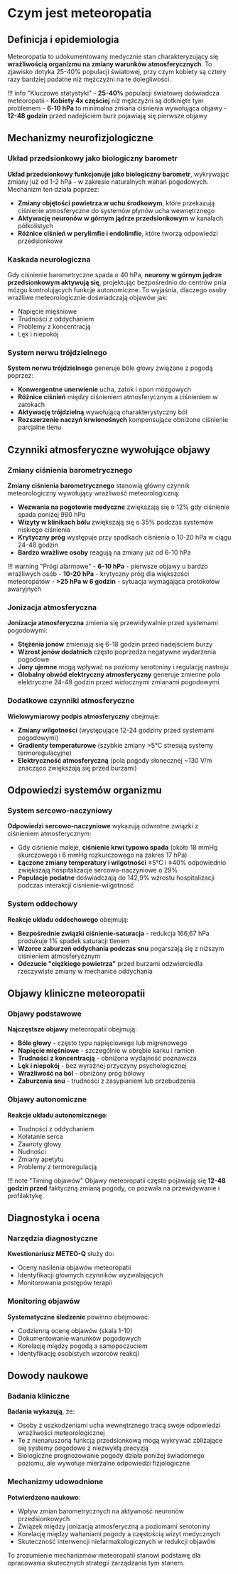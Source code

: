 # Czym jest meteoropatia

## Definicja i epidemiologia

Meteoropatia to udokumentowany medycznie stan charakteryzujący się **wrażliwością organizmu na zmiany warunków atmosferycznych**. To zjawisko dotyka 25-40% populacji światowej, przy czym kobiety są cztery razy bardziej podatne niż mężczyźni na te dolegliwości.

!!! info "Kluczowe statystyki"
    - **25-40%** populacji światowej doświadcza meteoropatii
    - **Kobiety 4x częściej** niż mężczyźni są dotknięte tym problemem
    - **6-10 hPa** to minimalna zmiana ciśnienia wywołująca objawy
    - **12-48 godzin** przed nadejściem burz pojawiają się pierwsze objawy

## Mechanizmy neurofizjologiczne

### Układ przedsionkowy jako biologiczny barometr

**Układ przedsionkowy funkcjonuje jako biologiczny barometr**, wykrywając zmiany już od 1-2 hPa - w zakresie naturalnych wahań pogodowych. Mechanizm ten działa poprzez:

- **Zmiany objętości powietrza w uchu środkowym**, które przekazują ciśnienie atmosferyczne do systemów płynów ucha wewnętrznego
- **Aktywację neuronów w górnym jądrze przedsionkowym** w kanałach półkolistych
- **Różnice ciśnień w perylimfie i endolimfie**, które tworzą odpowiedzi przedsionkowe

### Kaskada neurologiczna

Gdy ciśnienie barometryczne spada o 40 hPa, **neurony w górnym jądrze przedsionkowym aktywują się**, projektując bezpośrednio do centrów pnia mózgu kontrolujących funkcje autonomiczne. To wyjaśnia, dlaczego osoby wrażliwe meteorologicznie doświadczają objawów jak:

- Napięcie mięśniowe
- Trudności z oddychaniem  
- Problemy z koncentracją
- Lęk i niepokój

### System nerwu trójdzielnego

**System nerwu trójdzielnego** generuje bóle głowy związane z pogodą poprzez:

- **Konwergentne unerwienie** ucha, zatok i opon mózgowych
- **Różnice ciśnień** między ciśnieniem atmosferycznym a ciśnieniem w zatokach
- **Aktywację trójdzielną** wywołującą charakterystyczny ból
- **Rozszerzenie naczyń krwionośnych** kompensujące obniżone ciśnienie parcjalne tlenu

## Czynniki atmosferyczne wywołujące objawy

### Zmiany ciśnienia barometrycznego

**Zmiany ciśnienia barometrycznego** stanowią główny czynnik meteorologiczny wywołujący wrażliwość meteorologiczną:

- **Wezwania na pogotowie medyczne** zwiększają się o 12% gdy ciśnienie spada poniżej 990 hPa
- **Wizyty w klinikach bólu** zwiększają się o 35% podczas systemów niskiego ciśnienia
- **Krytyczny próg** występuje przy spadkach ciśnienia o 10-20 hPa w ciągu 24-48 godzin
- **Bardzo wrażliwe osoby** reagują na zmiany już od 6-10 hPa

!!! warning "Prógi alarmowe"
    - **6-10 hPa** - pierwsze objawy u bardzo wrażliwych osób
    - **10-20 hPa** - krytyczny próg dla większości meteoropatów
    - **>25 hPa w 6 godzin** - sytuacja wymagająca protokołów awaryjnych

### Jonizacja atmosferyczna

**Jonizacja atmosferyczna** zmienia się przewidywalnie przed systemami pogodowymi:

- **Stężenia jonów** zmieniają się 6-18 godzin przed nadejściem burzy
- **Wzrost jonów dodatnich** często poprzedza negatywne wydarzenia pogodowe
- **Jony ujemne** mogą wpływać na poziomy serotoniny i regulację nastroju
- **Globalny obwód elektryczny atmosferyczny** generuje zmienne pola elektryczne 24-48 godzin przed widocznymi zmianami pogodowymi

### Dodatkowe czynniki atmosferyczne

**Wielowymiarowy podpis atmosferyczny** obejmuje:

- **Zmiany wilgotności** (występujące 12-24 godziny przed systemami pogodowymi)
- **Gradienty temperaturowe** (szybkie zmiany >5°C stresują systemy termoregulacyjne)
- **Elektryczność atmosferyczną** (pola pogody słonecznej ~130 V/m znacząco zwiększają się przed burzami)

## Odpowiedzi systemów organizmu

### System sercowo-naczyniowy

**Odpowiedzi sercowo-naczyniowe** wykazują odwrotne związki z ciśnieniem atmosferycznym:

- Gdy ciśnienie maleje, **ciśnienie krwi typowo spada** (około 18 mmHg skurczowego i 6 mmHg rozkurczowego na zakres 17 hPa)
- **Łączone zmiany temperatury i wilgotności** ≥5°C i ≥40% odpowiednio zwiększają hospitalizacje sercowo-naczyniowe o 29%
- **Populacje podatne** doświadczają do 142,9% wzrostu hospitalizacji podczas interakcji ciśnienie-wilgotność

### System oddechowy

**Reakcje układu oddechowego** obejmują:

- **Bezpośrednie związki ciśnienie-saturacja** - redukcja 166,67 hPa produkuje 1% spadek saturacji tlenem
- **Wzorce zaburzeń oddychania podczas snu** pogarszają się z niższym ciśnieniem atmosferycznym
- **Odczucie "ciężkiego powietrza"** przed burzami odzwierciedla rzeczywiste zmiany w mechanice oddychania

## Objawy kliniczne meteoropatii

### Objawy podstawowe

**Najczęstsze objawy** meteoropatii obejmują:

- **Bóle głowy** - często typu napięciowego lub migrenowego
- **Napięcie mięśniowe** - szczególnie w obrębie karku i ramion
- **Trudności z koncentracją** - obniżona wydajność poznawcza
- **Lęk i niepokój** - bez wyraźnej przyczyny psychologicznej
- **Wrażliwość na ból** - obniżony próg bólowy
- **Zaburzenia snu** - trudności z zasypianiem lub przebudzenia

### Objawy autonomiczne

**Reakcje układu autonomicznego**:

- Trudności z oddychaniem
- Kołatanie serca
- Zawroty głowy
- Nudności
- Zmiany apetytu
- Problemy z termoregulacją

!!! note "Timing objawów"
    Objawy meteoropatii często pojawiają się **12-48 godzin przed** faktyczną zmianą pogody, co pozwala na przewidywanie i profilaktykę.

## Diagnostyka i ocena

### Narzędzia diagnostyczne

**Kwestionariusz METEO-Q** służy do:
- Oceny nasilenia objawów meteoropatii
- Identyfikacji głównych czynników wyzwalających
- Monitorowania postępów terapii

### Monitoring objawów

**Systematyczne śledzenie** powinno obejmować:
- Codzienną ocenę objawów (skala 1-10)
- Dokumentowanie warunków pogodowych
- Korelację między pogodą a samopoczuciem
- Identyfikację osobistych wzorców reakcji

## Dowody naukowe

### Badania kliniczne

**Badania wykazują**, że:
- Osoby z uszkodzeniami ucha wewnętrznego tracą swoje odpowiedzi wrażliwości meteorologicznej
- Te z nienaruszoną funkcją przedsionkową mogą wykrywać zbliżające się systemy pogodowe z niezwykłą precyzją
- Biologiczne prognozowanie pogody działa poniżej świadomego poziomu, ale wywołuje mierzalne odpowiedzi fizjologiczne

### Mechanizmy udowodnione

**Potwierdzono naukowo**:
- Wpływ zmian barometrycznych na aktywność neuronów przedsionkowych
- Związek między jonizacją atmosferyczną a poziomami serotoniny
- Korelację między wahaniami pogody a częstością wizyt medycznych
- Skuteczność interwencji niefarmakologicznych w redukcji objawów

To zrozumienie mechanizmów meteoropatii stanowi podstawę dla opracowania skutecznych strategii zarządzania tym stanem.

